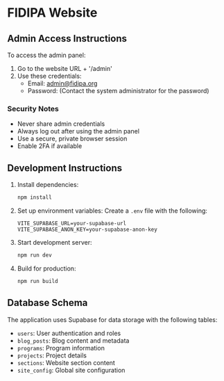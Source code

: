 # FIDIPA Website

## Admin Access Instructions

To access the admin panel:

1. Go to the website URL + '/admin'
2. Use these credentials:
   - Email: admin@fidipa.org
   - Password: (Contact the system administrator for the password)

### Security Notes
- Never share admin credentials
- Always log out after using the admin panel
- Use a secure, private browser session
- Enable 2FA if available

## Development Instructions

1. Install dependencies:
   ```bash
   npm install
   ```

2. Set up environment variables:
   Create a `.env` file with the following:
   ```
   VITE_SUPABASE_URL=your-supabase-url
   VITE_SUPABASE_ANON_KEY=your-supabase-anon-key
   ```

3. Start development server:
   ```bash
   npm run dev
   ```

4. Build for production:
   ```bash
   npm run build
   ```

## Database Schema

The application uses Supabase for data storage with the following tables:

- `users`: User authentication and roles
- `blog_posts`: Blog content and metadata
- `programs`: Program information
- `projects`: Project details
- `sections`: Website section content
- `site_config`: Global site configuration